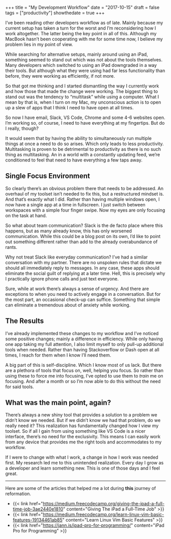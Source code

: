 +++
title = "My Development Workflow"
date = "2017-10-15"
draft = false
tags = ["productivity"]
showthedate = true
+++

I’ve been reading other developers workflow as of late. Mainly because my current setup has taken a turn for the worst and I’m reconsidering how I work altogether. The latter being the key point in all of this. Although my MacBook hasn’t been cooperating with me for some time now, I believe my problem lies in my point of view.

While searching for alternative setups, mainly around using an iPad, something seemed to stand out which was not about the tools themselves. Many developers which switched to using an iPad downgraded in a way their tools. But although what they were using had far less functionality than before, they were working as efficiently, if not more.

So that got me thinking and I started dismantling the way I currently work and how those that made the change were working. The biggest thing to stand out was the tendency to “multitask” while using a computer. What I mean by that is, when I turn on my Mac, my unconscious action is to open up a slew of apps that I think I need to have open at all times.

So now I have email, Slack, VS Code, Chrome and some 4-6 websites open. I’m working so, of course, I need to have everything at my fingertips. But do I really, though?

It would seem that by having the ability to simultaneously run multiple things at once a need to do so arises. Which only leads to less productivity. Multitasking is proven to be detrimental to productivity as there is no such thing as multitasking. An in a world with a constantly updating feed, we’re conditioned to feel that need to have everything a few taps away.

## Single Focus Environment
So clearly there’s an obvious problem there that needs to be addressed. An overhaul of my toolset isn’t needed to fix this, but a restructured mindset is. And that’s exactly what I did. Rather than having multiple windows open, I now have a single app at a time in fullscreen. I just switch between workspaces with a simple four finger swipe. Now my eyes are only focusing on the task at hand.

So what about team communication? Slack is the de facto place where this happens, but as many already know, this has only worsened communication. While this could be a blog post on its own, I’d like to point out something different rather than add to the already overabundance of rants.

Why not treat Slack like everyday communication? I’ve had a similar conversation with my partner. There are no unspoken rules that dictate we should all immediately reply to messages. In any case, these apps should eliminate the social guilt of replying at a later time. Hell, this is precisely why I practically ignore phone calls and just text everyone. 

Sure, while at work there’s always a sense of urgency. And there are exceptions to when you need to actively engage in a conversation. But for the most part, an occasional check-up can suffice. Something that simple can eliminate a tremendous about of anxiety while working.

## The Results
I’ve already implemented these changes to my workflow and I’ve noticed some positive changes; mainly a difference in efficiency. While only having one app taking my full attention, I also limit myself to only pull-up additional tools when needed. Rather than having Stackoverflow or Dash open at all times, I reach for them when I know I’ll need them.

A big part of this is self-discipline. Which I know most of us lack. But there are a plethora of tools that focus on, well, helping you focus. So rather than using these to force me into focusing, I’ve opted to use them to *train* me on focusing. And after a month or so I’m now able to do this without the need for said tools.

## What was the main point, again?
There’s always a new shiny tool that provides a solution to a problem we didn’t know we needed. But if we didn’t know we had that problem, do we really need it? This realization has fundamentally changed how I view my toolset. So if all I gain from using something like VS Code is a nicer interface, there’s no need for the exclusivity. This means I can easily work from any device that provides me the right tools and accommodates to my workflow.

If I were to change with what I work, a change in how I work was needed first. My research led me to this unintended realization. Every day I grow as a developer and learn something new. This is one of those days and I feel great.

---

Here are some of the articles that helped me a lot during **this** journey of reformation.

* {{< link href="https://medium.freecodecamp.org/giving-the-ipad-a-full-time-job-3ae2440e1810" content="Giving The iPad a Full-Time Job" >}}
* {{< link href="https://medium.freecodecamp.org/learn-linux-vim-basic-features-19134461ab85" content="Learn Linux Vim Basic Features" >}}
* {{< link href="https://jann.is/ipad-pro-for-programming/" content="iPad Pro for Programming" >}}